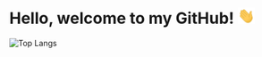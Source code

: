 ###

<!--
**viniciussrusso/viniciussrusso** is a ✨ _special_ ✨ repository because its `README.md` (this file) appears on your GitHub profile.

-->

# Hello, welcome to my GitHub! <img src="https://github.com/FernandoSequineli/FernandoSequineli/blob/main/assets/wave.gif" width="30px"><br>


![Top Langs](https://github-readme-stats.vercel.app/api/top-langs/?username=viniciussrusso&layout=compact)
